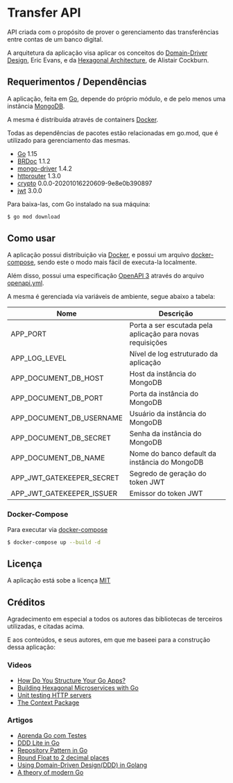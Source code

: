# Transfer API

API criada com o propósito de prover o gerenciamento das transferências entre contas
de um banco digital.

A arquitetura da aplicação visa aplicar os conceitos do [Domain-Driver Design](https://www.amazon.com.br/Domain-Driven-Design-Eric-Evans/dp/8550800651),
Eric Evans, e da [Hexagonal Architecture](https://fideloper.com/hexagonal-architecture), de Alistair Cockburn.

## Requerimentos / Dependências
A aplicação, feita em [Go](https://golang.org/), depende do próprio módulo, e de pelo
menos uma instância [MongoDB](https://docs.mongodb.com/v4.2/).

A mesma é distribuída através de containers [Docker](https://docs.docker.com/).

Todas as dependências de pacotes estão relacionadas em go.mod, que é utilizado para 
gerenciamento das mesmas.

- [Go](https://golang.org/dl/) 1.15
- [BRDoc](https://github.com/Nhanderu/brdoc) 1.1.2
- [mongo-driver](https://github.com/mongodb/mongo-go-driver) 1.4.2
- [httprouter](https://github.com/julienschmidt/httprouter) 1.3.0
- [crypto](https://golang.org/x/crypto) 0.0.0-20201016220609-9e8e0b390897
- [jwt](https://github.com/gbrlsnchs/jwt) 3.0.0

Para baixa-las, com Go instalado na sua máquina:
```bash
$ go mod download
```

## Como usar

A aplicação possui distribuição via [Docker](Dockerfile), e possui um arquivo
[docker-compose](docker-compose.yml), sendo este o modo mais fácil de executa-la 
localmente.

Além disso, possui uma especificação [OpenAPI 3](https://swagger.io/specification/)
através do arquivo [openapi.yml](openapi.yml).

A mesma é gerenciada via variáveis de ambiente, segue abaixo a tabela:

| Nome                      | Descrição                                                  |
|---------------------------|------------------------------------------------------------|
| APP_PORT                  | Porta a ser escutada pela aplicação para novas requisições |
| APP_LOG_LEVEL             | Nível de log estruturado da aplicação                      |
| APP_DOCUMENT_DB_HOST      | Host da instância do MongoDB                               |
| APP_DOCUMENT_DB_PORT      | Porta da instância do MongoDB                              |
| APP_DOCUMENT_DB_USERNAME  | Usuário da instância do MongoDB                            |
| APP_DOCUMENT_DB_SECRET    | Senha da instância do MongoDB                              |
| APP_DOCUMENT_DB_NAME      | Nome do banco default da instância do MongoDB              |
| APP_JWT_GATEKEEPER_SECRET | Segredo de geração do token JWT                            |
| APP_JWT_GATEKEEPER_ISSUER | Emissor do token JWT                                       |

### Docker-Compose

Para executar via [docker-compose](https://docs.docker.com/compose/)

```bash
$ docker-compose up --build -d
```

## Licença
 A aplicação está sobe a licença [MIT](https://choosealicense.com/licenses/mit/)
 
## Créditos

Agradecimento em especial a todos os autores das bibliotecas de terceiros utilizadas, e
citadas acima.

E aos conteúdos, e seus autores, em que me baseei para a construção dessa aplicação:

### Videos

- [How Do You Structure Your Go Apps?](https://www.youtube.com/watch?v=1rxDzs0zgcE&t=2152s)
- [Building Hexagonal Microservices with Go](https://www.youtube.com/watch?v=rQnTtQZGpg8)
- [Unit testing HTTP servers](https://www.youtube.com/watch?v=hVFEV-ieeew)
- [The Context Package](https://www.youtube.com/watch?v=LSzR0VEraWw)


### Artigos

- [Aprenda Go com Testes](https://larien.gitbook.io/aprenda-go-com-testes/)
- [DDD Lite in Go](https://threedots.tech/post/ddd-lite-in-go-introduction/)
- [Repository Pattern in Go](https://threedots.tech/post/repository-pattern-in-go/)
- [Round Float to 2 decimal places](https://yourbasic.org/golang/round-float-2-decimal-places/)
- [Using Domain-Driven Design(DDD) in Golang](https://dev.to/stevensunflash/using-domain-driven-design-ddd-in-golang-3ee5)
- [A theory of modern Go](http://peter.bourgon.org/blog/2017/06/09/theory-of-modern-go.html)